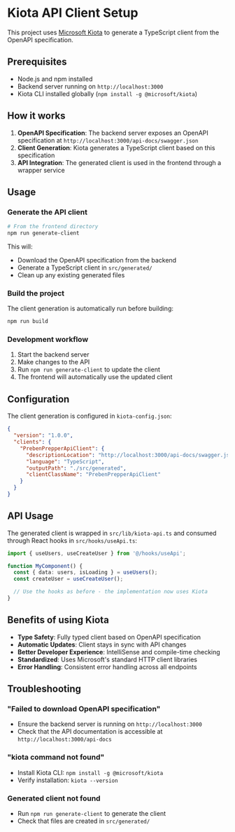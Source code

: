 # Kiota API Client Setup

This project uses [Microsoft Kiota](https://github.com/microsoft/kiota) to generate a TypeScript client from the OpenAPI specification.

## Prerequisites

- Node.js and npm installed
- Backend server running on `http://localhost:3000`
- Kiota CLI installed globally (`npm install -g @microsoft/kiota`)

## How it works

1. **OpenAPI Specification**: The backend server exposes an OpenAPI specification at `http://localhost:3000/api-docs/swagger.json`
2. **Client Generation**: Kiota generates a TypeScript client based on this specification
3. **API Integration**: The generated client is used in the frontend through a wrapper service

## Usage

### Generate the API client

```bash
# From the frontend directory
npm run generate-client
```

This will:
- Download the OpenAPI specification from the backend
- Generate a TypeScript client in `src/generated/`
- Clean up any existing generated files

### Build the project

The client generation is automatically run before building:

```bash
npm run build
```

### Development workflow

1. Start the backend server
2. Make changes to the API
3. Run `npm run generate-client` to update the client
4. The frontend will automatically use the updated client

## Configuration

The client generation is configured in `kiota-config.json`:

```json
{
  "version": "1.0.0",
  "clients": {
    "PrebenPrepperApiClient": {
      "descriptionLocation": "http://localhost:3000/api-docs/swagger.json",
      "language": "TypeScript",
      "outputPath": "./src/generated",
      "clientClassName": "PrebenPrepperApiClient"
    }
  }
}
```

## API Usage

The generated client is wrapped in `src/lib/kiota-api.ts` and consumed through React hooks in `src/hooks/useApi.ts`:

```typescript
import { useUsers, useCreateUser } from '@/hooks/useApi';

function MyComponent() {
  const { data: users, isLoading } = useUsers();
  const createUser = useCreateUser();

  // Use the hooks as before - the implementation now uses Kiota
}
```

## Benefits of using Kiota

- **Type Safety**: Fully typed client based on OpenAPI specification
- **Automatic Updates**: Client stays in sync with API changes
- **Better Developer Experience**: IntelliSense and compile-time checking
- **Standardized**: Uses Microsoft's standard HTTP client libraries
- **Error Handling**: Consistent error handling across all endpoints

## Troubleshooting

### "Failed to download OpenAPI specification"
- Ensure the backend server is running on `http://localhost:3000`
- Check that the API documentation is accessible at `http://localhost:3000/api-docs`

### "kiota command not found"
- Install Kiota CLI: `npm install -g @microsoft/kiota`
- Verify installation: `kiota --version`

### Generated client not found
- Run `npm run generate-client` to generate the client
- Check that files are created in `src/generated/`
